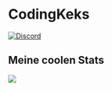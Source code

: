 # CodingKeks
[![Discord](https://img.shields.io/discord/1010915072694046794?color=blue&label=Discord&logo=discord&logoColor=white&style=for-the-badge)](https://discord.gg/codingkeks)

## Meine coolen Stats
![](https://github-readme-stats.vercel.app/api?username=tomatolix&show_icons=true&theme=dracula)
